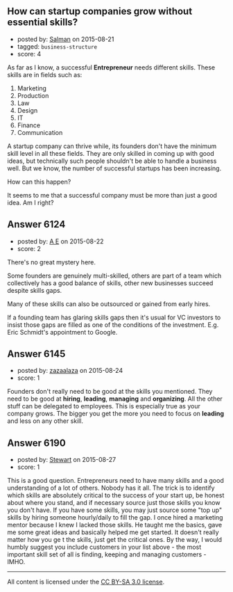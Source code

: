 ## How can startup companies grow without essential skills?

- posted by: [Salman](https://stackexchange.com/users/2211885/salman) on 2015-08-21
- tagged: `business-structure`
- score: 4

As far as I know, a successful **Entrepreneur** needs different skills. 
These skills are in fields such as:

 1. Marketing 
 2. Production 
 3. Law 
 4. Design 
 5. IT 
 6. Finance  
 7. Communication

A startup company can thrive while, its founders don't have the minimum skill level in all these fields. They are only skilled in coming up with good ideas, but technically such people shouldn't be able to handle a business well. But we know, the number of successful startups has been increasing.

How can this happen?

It seems to me that a successful company must be more than just a good idea. Am I right?


## Answer 6124

- posted by: [A E](https://stackexchange.com/users/5191744/a-e) on 2015-08-22
- score: 2

There's no great mystery here.

Some founders are genuinely multi-skilled, others are part of a team which collectively has a good balance of skills, other new businesses succeed despite skills gaps.

Many of these skills can also be outsourced or gained from early hires.

If a founding team has glaring skills gaps then it's usual for VC investors to insist those gaps are filled as one of the conditions of the investment. E.g. Eric Schmidt's appointment to Google.




## Answer 6145

- posted by: [zazaalaza](https://stackexchange.com/users/4672194/zazaalaza) on 2015-08-24
- score: 1

Founders don't really need to be good at the skills you mentioned. They need to be good at **hiring**, **leading**, **managing** and **organizing**. All the other stuff can be delegated to employees. This is especially true as your company grows. The bigger you get the more you need to focus on **leading** and less on any other skill.


## Answer 6190

- posted by: [Stewart](https://stackexchange.com/users/4040165/stewart) on 2015-08-27
- score: 1

This is a good question. Entrepreneurs need to have many skills and a good understanding of a lot of others. Nobody has it all. The trick is to identify which skills are absolutely critical to the success of your start up, be honest about where you stand, and if necessary source just those skills you know you don't have. If you have some skills, you may just source some "top up" skills by hiring someone hourly/daily to fill the gap. I once hired a marketing mentor because I knew I lacked those skills. He taught me the basics, gave me some great ideas and basically helped me get started. It doesn't really matter how you ge t the skills, just get the critical ones. By the way, I would humbly suggest you include customers in your list above - the most important skill set of all is finding, keeping and managing customers - IMHO. 



---

All content is licensed under the [CC BY-SA 3.0 license](https://creativecommons.org/licenses/by-sa/3.0/).
